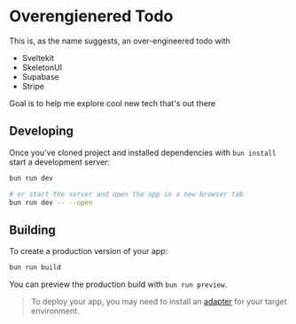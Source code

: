 # Overengienered Todo

This is, as the name suggests, an over-engineered todo with 
- Sveltekit
- SkeletonUI
- Supabase
- Stripe

Goal is to help me explore cool new tech that's out there

## Developing

Once you've cloned project and installed dependencies with `bun install` start a development server:

```bash
bun run dev

# or start the server and open the app in a new browser tab
bun run dev -- --open
```

## Building

To create a production version of your app:

```bash
bun run build
```

You can preview the production build with `bun run preview`.

> To deploy your app, you may need to install an [adapter](https://kit.svelte.dev/docs/adapters) for your target environment.
